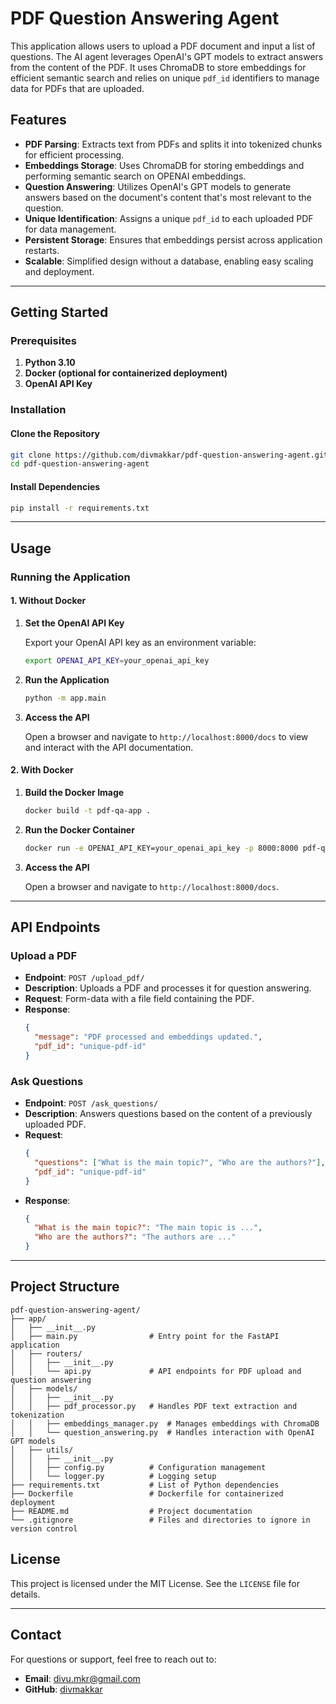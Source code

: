 
# PDF Question Answering Agent

This application allows users to upload a PDF document and input a list of questions. The AI agent leverages OpenAI's GPT models to extract answers from the content of the PDF. It uses ChromaDB to store embeddings for efficient semantic search and relies on unique `pdf_id` identifiers to manage data for PDFs that are uploaded.

## Features

- **PDF Parsing**: Extracts text from PDFs and splits it into tokenized chunks for efficient processing.
- **Embeddings Storage**: Uses ChromaDB for storing embeddings and performing semantic search on OPENAI embeddings.
- **Question Answering**: Utilizes OpenAI's GPT models to generate answers based on the document's content that's most relevant to the question.
- **Unique Identification**: Assigns a unique `pdf_id` to each uploaded PDF for data management.
- **Persistent Storage**: Ensures that embeddings persist across application restarts.
- **Scalable**: Simplified design without a database, enabling easy scaling and deployment.

---

## Getting Started

### Prerequisites

1. **Python 3.10**
2. **Docker (optional for containerized deployment)**
3. **OpenAI API Key**

### Installation

#### Clone the Repository

```bash
git clone https://github.com/divmakkar/pdf-question-answering-agent.git
cd pdf-question-answering-agent
```

#### Install Dependencies

```bash
pip install -r requirements.txt
```

---

## Usage

### Running the Application

#### 1. Without Docker

1. **Set the OpenAI API Key**

   Export your OpenAI API key as an environment variable:

   ```bash
   export OPENAI_API_KEY=your_openai_api_key
   ```

2. **Run the Application**

   ```bash
   python -m app.main
   ```

3. **Access the API**

   Open a browser and navigate to `http://localhost:8000/docs` to view and interact with the API documentation.

#### 2. With Docker

1. **Build the Docker Image**

   ```bash
   docker build -t pdf-qa-app .
   ```

2. **Run the Docker Container**

   ```bash
   docker run -e OPENAI_API_KEY=your_openai_api_key -p 8000:8000 pdf-qa-app
   ```

3. **Access the API**

   Open a browser and navigate to `http://localhost:8000/docs`.

---

## API Endpoints

### **Upload a PDF**

- **Endpoint**: `POST /upload_pdf/`
- **Description**: Uploads a PDF and processes it for question answering.
- **Request**: Form-data with a file field containing the PDF.
- **Response**:
  ```json
  {
    "message": "PDF processed and embeddings updated.",
    "pdf_id": "unique-pdf-id"
  }
  ```

### **Ask Questions**

- **Endpoint**: `POST /ask_questions/`
- **Description**: Answers questions based on the content of a previously uploaded PDF.
- **Request**:
  ```json
  {
    "questions": ["What is the main topic?", "Who are the authors?"],
    "pdf_id": "unique-pdf-id"
  }
  ```
- **Response**:
  ```json
  {
    "What is the main topic?": "The main topic is ...",
    "Who are the authors?": "The authors are ..."
  }
  ```

---

## Project Structure

```
pdf-question-answering-agent/
├── app/
│   ├── __init__.py
│   ├── main.py                # Entry point for the FastAPI application
│   ├── routers/
│   │   ├── __init__.py
│   │   └── api.py             # API endpoints for PDF upload and question answering
│   ├── models/
│   │   ├── __init__.py
│   │   ├── pdf_processor.py   # Handles PDF text extraction and tokenization
│   │   ├── embeddings_manager.py  # Manages embeddings with ChromaDB
│   │   └── question_answering.py  # Handles interaction with OpenAI GPT models
│   ├── utils/
│   │   ├── __init__.py
│   │   ├── config.py          # Configuration management
│   │   └── logger.py          # Logging setup
├── requirements.txt           # List of Python dependencies
├── Dockerfile                 # Dockerfile for containerized deployment
├── README.md                  # Project documentation
└── .gitignore                 # Files and directories to ignore in version control
```



## License

This project is licensed under the MIT License. See the `LICENSE` file for details.

---

## Contact

For questions or support, feel free to reach out to:

- **Email**: divu.mkr@gmail.com
- **GitHub**: [divmakkar](https://github.com/divmakkar)

